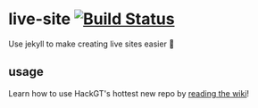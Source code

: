 # live-site [![Build Status](https://travis-ci.org/HackGT/live-site.svg?branch=master)](https://travis-ci.org/HackGT/live-site)
Use jekyll to make creating live sites easier :palm_tree:

## usage
Learn how to use HackGT's hottest new repo by [reading the wiki](https://github.com/HackGT/live-site/wiki)!
